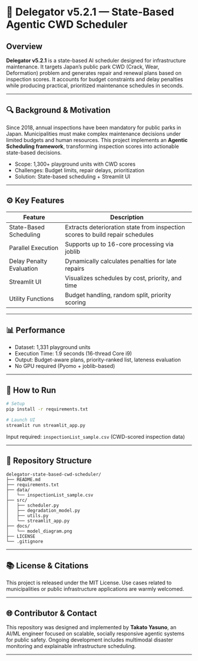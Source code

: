# 🧠 Delegator v5.2.1 — State-Based Agentic CWD Scheduler

## Overview
**Delegator v5.2.1** is a state-based AI scheduler designed for infrastructure maintenance. It targets Japan’s public park CWD (Crack, Wear, Deformation) problem and generates repair and renewal plans based on inspection scores. It accounts for budget constraints and delay penalties while producing practical, prioritized maintenance schedules in seconds.

---

## 🔍 Background & Motivation
Since 2018, annual inspections have been mandatory for public parks in Japan. Municipalities must make complex maintenance decisions under limited budgets and human resources. This project implements an **Agentic Scheduling framework**, transforming inspection scores into actionable state-based decisions.

- Scope: 1,300+ playground units with CWD scores
- Challenges: Budget limits, repair delays, prioritization
- Solution: State-based scheduling + Streamlit UI

---

## ⚙️ Key Features

| Feature                         | Description                                                                 |
|--------------------------------|-----------------------------------------------------------------------------|
| State-Based Scheduling         | Extracts deterioration state from inspection scores to build repair schedules |
| Parallel Execution             | Supports up to 16-core processing via joblib                                 |
| Delay Penalty Evaluation       | Dynamically calculates penalties for late repairs                            |
| Streamlit UI                   | Visualizes schedules by cost, priority, and time                            |
| Utility Functions              | Budget handling, random split, priority scoring                             |

---

## 📊 Performance

- Dataset: 1,331 playground units
- Execution Time: 1.9 seconds (16-thread Core i9)
- Output: Budget-aware plans, priority-ranked list, lateness evaluation
- No GPU required (Pyomo + joblib-based)

---

## 🚀 How to Run

```bash
# Setup
pip install -r requirements.txt

# Launch UI
streamlit run streamlit_app.py
```

Input required: `inspectionList_sample.csv` (CWD-scored inspection data)

---

## 📁 Repository Structure

```
delegator-state-based-cwd-scheduler/
├── README.md
├── requirements.txt
├── data/
│   └── inspectionList_sample.csv
├── src/
│   ├── scheduler.py
│   ├── degradation_model.py
│   ├── utils.py
│   └── streamlit_app.py
├── docs/
│   └── model_diagram.png
├── LICENSE
└── .gitignore
```

---

## 📚 License & Citations

This project is released under the MIT License. Use cases related to municipalities or public infrastructure applications are warmly welcomed.

---

## 🌐 Contributor & Contact

This repository was designed and implemented by **Takato Yasuno**, an AI/ML engineer focused on scalable, socially responsive agentic systems for public safety. Ongoing development includes multimodal disaster monitoring and explainable infrastructure scheduling.

---
